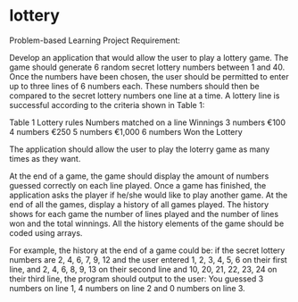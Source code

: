 # lottery
Problem-based Learning Project 
Requirement:

Develop an application that would allow the user to play a lottery game.
The game should generate 6 random secret lottery numbers between 1 and 40. Once the numbers have been chosen, the user should be permitted to enter up to three lines of 6 numbers each. These numbers should then be compared to the secret lottery numbers one line at a time.  A lottery line is successful according to the criteria shown in Table 1:

Table 1 Lottery rules
Numbers matched on a line	Winnings
3 numbers 	€100
4 numbers	€250
5 numbers	€1,000
6 numbers	Won the Lottery

The application should allow the user to play the loterry game as many times as they want.

At the end of a game, the game should display the amount of numbers guessed correctly on each line played. Once a game has finished, the application asks the player if he/she would like to play another game. At the end of all the games, display a history of all games played. The history shows for each game the number of lines played and the number of lines won and the total winnings. All the history elements of the game should be coded using arrays.

For example, the history at the end of a game could be: if the secret lottery numbers are 2, 4, 6, 7, 9, 12 and the user entered 1, 2, 3, 4, 5, 6 on their first line, and 2, 4, 6, 8, 9, 13 on their second line and 10, 20, 21, 22, 23, 24 on their third line, the program should output to the user: You guessed 3 numbers on line 1, 4 numbers on line 2 and 0 numbers on line 3.

